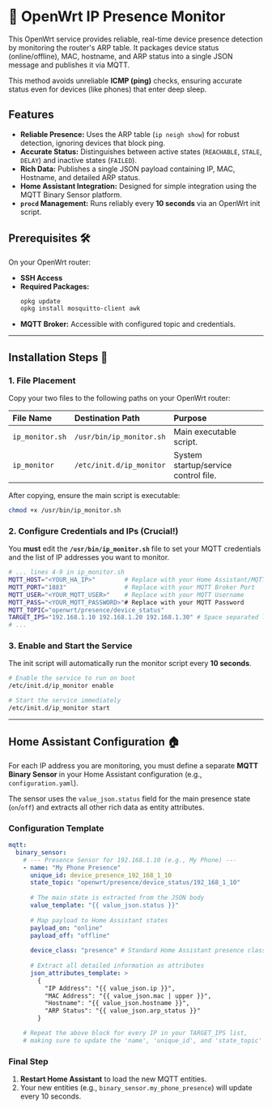 # 📡 OpenWrt IP Presence Monitor

This OpenWrt service provides reliable, real-time device presence detection by monitoring the router's ARP table. It packages device status (online/offline), MAC, hostname, and ARP status into a single JSON message and publishes it via MQTT.

This method avoids unreliable **ICMP (ping)** checks, ensuring accurate status even for devices (like phones) that enter deep sleep.

## Features

  - **Reliable Presence:** Uses the ARP table (`ip neigh show`) for robust detection, ignoring devices that block ping.
  - **Accurate Status:** Distinguishes between active states (`REACHABLE`, `STALE`, `DELAY`) and inactive states (`FAILED`).
  - **Rich Data:** Publishes a single JSON payload containing IP, MAC, Hostname, and detailed ARP status.
  - **Home Assistant Integration:** Designed for simple integration using the MQTT Binary Sensor platform.
  - **`procd` Management:** Runs reliably every **10 seconds** via an OpenWrt init script.

## Prerequisites 🛠️

On your OpenWrt router:

  - **SSH Access**
  - **Required Packages:**
    ```bash
    opkg update
    opkg install mosquitto-client awk
    ```
  - **MQTT Broker:** Accessible with configured topic and credentials.

-----

## Installation Steps 🚀

### 1\. File Placement

Copy your two files to the following paths on your OpenWrt router:

| File Name | Destination Path | Purpose |
| :--- | :--- | :--- |
| `ip_monitor.sh` | `/usr/bin/ip_monitor.sh` | Main executable script. |
| `ip_monitor` | `/etc/init.d/ip_monitor` | System startup/service control file. |

After copying, ensure the main script is executable:

```bash
chmod +x /usr/bin/ip_monitor.sh
```

### 2\. Configure Credentials and IPs (Crucial\!)

You **must** edit the **`/usr/bin/ip_monitor.sh`** file to set your MQTT credentials and the list of IP addresses you want to monitor.

```bash
# ... lines 4-9 in ip_monitor.sh
MQTT_HOST="<YOUR_HA_IP>"        # Replace with your Home Assistant/MQTT Broker IP
MQTT_PORT="1883"                # Replace with your MQTT Broker Port
MQTT_USER="<YOUR_MQTT_USER>"    # Replace with your MQTT Username
MQTT_PASS="<YOUR_MQTT_PASSWORD>"# Replace with your MQTT Password
MQTT_TOPIC="openwrt/presence/device_status" 
TARGET_IPS="192.168.1.10 192.168.1.20 192.168.1.30" # Space separated list of IPs to track
# ...
```

### 3\. Enable and Start the Service

The init script will automatically run the monitor script every **10 seconds**.

```bash
# Enable the service to run on boot
/etc/init.d/ip_monitor enable

# Start the service immediately
/etc/init.d/ip_monitor start
```

-----

## Home Assistant Configuration 🏠

For each IP address you are monitoring, you must define a separate **MQTT Binary Sensor** in your Home Assistant configuration (e.g., `configuration.yaml`).

The sensor uses the `value_json.status` field for the main presence state (`on`/`off`) and extracts all other rich data as entity attributes.

### Configuration Template

```yaml
mqtt:
  binary_sensor:
    # --- Presence Sensor for 192.168.1.10 (e.g., My Phone) ---
    - name: "My Phone Presence"
      unique_id: device_presence_192_168_1_10
      state_topic: "openwrt/presence/device_status/192_168_1_10"
      
      # The main state is extracted from the JSON body
      value_template: "{{ value_json.status }}" 
      
      # Map payload to Home Assistant states
      payload_on: "online"
      payload_off: "offline"
      
      device_class: "presence" # Standard Home Assistant presence class
      
      # Extract all detailed information as attributes
      json_attributes_template: >
        {
          "IP Address": "{{ value_json.ip }}",
          "MAC Address": "{{ value_json.mac | upper }}",
          "Hostname": "{{ value_json.hostname }}",
          "ARP Status": "{{ value_json.arp_status }}"
        }

    # Repeat the above block for every IP in your TARGET_IPS list, 
    # making sure to update the 'name', 'unique_id', and 'state_topic' suffixes.
```

### Final Step

1.  **Restart Home Assistant** to load the new MQTT entities.
2.  Your new entities (e.g., `binary_sensor.my_phone_presence`) will update every 10 seconds.

